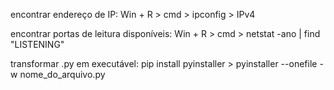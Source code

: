 encontrar endereço de IP: Win + R > cmd > ipconfig > IPv4

encontrar portas de leitura disponíveis: Win + R > cmd > netstat -ano | find "LISTENING"

transformar .py em executável: pip install pyinstaller > pyinstaller --onefile -w nome_do_arquivo.py
